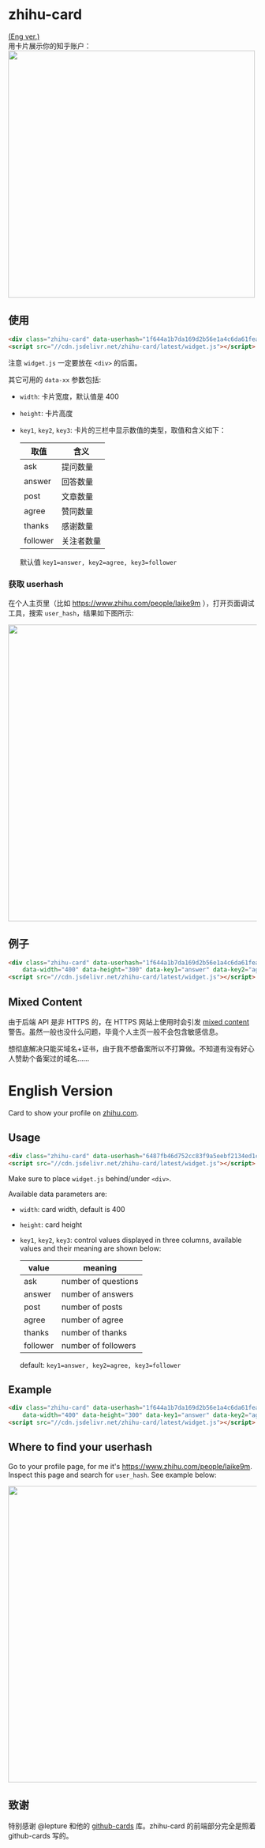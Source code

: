 # zhihu-card

[(Eng ver.)](#english-version)  
用卡片展示你的知乎账户：  
<img src="https://raw.githubusercontent.com/laike9m/zhihu-card/master/images/chenghao.png" width="500px">

## 使用

```html
<div class="zhihu-card" data-userhash="1f644a1b7da169d2b56e1a4c6da61fea"></div>
<script src="//cdn.jsdelivr.net/zhihu-card/latest/widget.js"></script>
```
注意 `widget.js` 一定要放在 `<div>` 的后面。

其它可用的 `data-xx` 参数包括:
* `width`: 卡片宽度，默认值是 400
* `height`: 卡片高度
* `key1`, `key2`, `key3`: 卡片的三栏中显示数值的类型，取值和含义如下：

    | 取值     | 含义       |
    |----------|------------|
    | ask      | 提问数量   |
    | answer   | 回答数量   |
    | post     | 文章数量   |
    | agree    | 赞同数量   |
    | thanks   | 感谢数量   |
    | follower | 关注者数量 |
    默认值 `key1=answer, key2=agree, key3=follower`
    
### 获取 userhash
在个人主页里（比如 https://www.zhihu.com/people/laike9m ），打开页面调试工具，搜索 `user_hash`，结果如下图所示:

<img src="https://raw.githubusercontent.com/laike9m/zhihu-card/master/images/userhash.png" width="600px">

## 例子
```html
<div class="zhihu-card" data-userhash="1f644a1b7da169d2b56e1a4c6da61fea"
    data-width="400" data-height="300" data-key1="answer" data-key2="agree" data-key3="post"></div>
<script src="//cdn.jsdelivr.net/zhihu-card/latest/widget.js"></script>
```

## Mixed Content 
由于后端 API 是非 HTTPS 的，在 HTTPS 网站上使用时会引发 [mixed content](https://developer.mozilla.org/en-US/docs/Web/Security/Mixed_content) 警告。虽然一般也没什么问题，毕竟个人主页一般不会包含敏感信息。

想彻底解决只能买域名+证书，由于我不想备案所以不打算做。不知道有没有好心人赞助个备案过的域名……

# English Version

Card to show your profile on [zhihu.com](https://www.zhihu.com/).

## Usage

```html
<div class="zhihu-card" data-userhash="6487fb46d752cc83f9a5eebf2134ed1c"></div>
<script src="//cdn.jsdelivr.net/zhihu-card/latest/widget.js"></script>
```
Make sure to place `widget.js` behind/under `<div>`.

Available data parameters are:
* `width`: card width, default is 400
* `height`: card height
* `key1`, `key2`, `key3`: control values displayed in three columns, available values and their meaning are shown below:

    | value     | meaning       |
    |----------|------------|
    | ask      | number of questions   |
    | answer   | number of answers   |
    | post     | number of posts  |
    | agree    | number of agree   |
    | thanks   | number of thanks   |
    | follower | number of followers |
    default: `key1=answer, key2=agree, key3=follower`

## Example
```html
<div class="zhihu-card" data-userhash="1f644a1b7da169d2b56e1a4c6da61fea"
    data-width="400" data-height="300" data-key1="answer" data-key2="agree" data-key3="post"></div>
<script src="//cdn.jsdelivr.net/zhihu-card/latest/widget.js"></script>
```

## Where to find your userhash
Go to your profile page, for me it's https://www.zhihu.com/people/laike9m. Inspect this page and search for `user_hash`. See example below:

<img src="https://raw.githubusercontent.com/laike9m/zhihu-card/master/images/userhash.png" width="600px">

## 致谢
特别感谢 @lepture 和他的 [github-cards](https://github.com/lepture/github-cards) 库。zhihu-card 的前端部分完全是照着 github-cards 写的。
